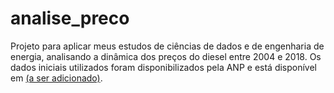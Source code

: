 # analise_preco

Projeto para aplicar meus estudos de ciências de dados e de engenharia de energia, analisando a dinâmica dos preços do diesel entre 2004 e 2018. Os dados iniciais utilizados foram disponibilizados pela ANP e está disponível em [(a ser adicionado)]().

